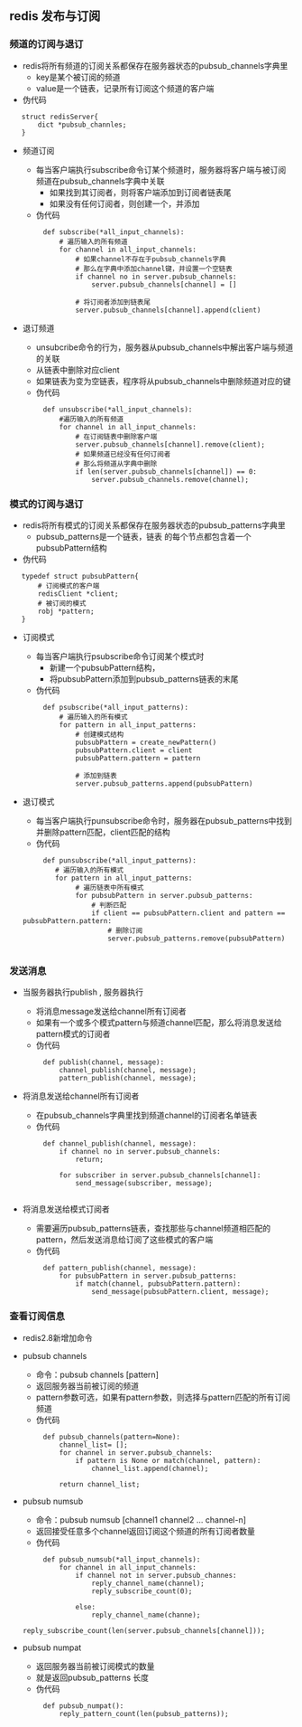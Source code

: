 ## redis 发布与订阅

### 频道的订阅与退订
 * redis将所有频道的订阅关系都保存在服务器状态的pubsub_channels字典里
   + key是某个被订阅的频道 
   + value是一个链表，记录所有订阅这个频道的客户端
 * 伪代码
 ``` 
    struct redisServer{
        dict *pubsub_channles;
    }
 ```
 
 * 频道订阅
   + 每当客户端执行subscribe命令订某个频道时，服务器将客户端与被订阅频道在pubsub_channels字典中关联
     - 如果找到其订阅者，则将客户端添加到订阅者链表尾
     - 如果没有任何订阅者，则创建一个，并添加
   + 伪代码
   ``` 
        def subscribe(*all_input_channels):
            # 遍历输入的所有频道
            for channel in all_input_channels:
                # 如果channel不存在于pubsub_channels字典
                # 那么在字典中添加channel键，并设置一个空链表
                if channel no in server.pubsub_channels:
                    server.pubsub_channels[channel] = []
            
                # 将订阅者添加到链表尾
                server.pubsub_channels[channel].append(client)
   ``` 
   
 * 退订频道
   + unsubcribe命令的行为，服务器从pubsub_channels中解出客户端与频道的关联
   + 从链表中删除对应client
   + 如果链表为变为空链表，程序将从pubsub_channels中删除频道对应的键
   + 伪代码
   ``` 
        def unsubscribe(*all_input_channels):
            #遍历输入的所有频道
            for channel in all_input_channels:
                # 在订阅链表中删除客户端
                server.pubsub_channels[channel].remove(client);
                # 如果频道已经没有任何订阅者
                # 那么将频道从字典中删除
                if len(server.pubsub_channels[channel]) == 0:
                    server.pubsub_channels.remove(channel);
   ```
    
### 模式的订阅与退订
 * redis将所有模式的订阅关系都保存在服务器状态的pubsub_patterns字典里
   + pubsub_patterns是一个链表，链表 的每个节点都包含着一个pubsubPattern结构
 * 伪代码
 ``` 
    typedef struct pubsubPattern{
        # 订阅模式的客户端
        redisClient *client;
        # 被订阅的模式
        robj *pattern;
    }
 ```
 
 * 订阅模式
   + 每当客户端执行psubscribe命令订阅某个模式时
     - 新建一个pubsubPattern结构，
     - 将pubsubPattern添加到pubsub_patterns链表的末尾
   + 伪代码
   ``` 
        def psubscribe(*all_input_patterns):
            # 遍历输入的所有模式
            for pattern in all_input_patterns:
                # 创建模式结构
                pubsubPattern = create_newPattern()
                pubsubPattern.client = client
                pubsubPattern.pattern = pattern
                
                # 添加到链表
                server.pubsub_patterns.append(pubsubPattern)
   ```
   
 * 退订模式
   + 每当客户端执行punsubscribe命令时，服务器在pubsub_patterns中找到并删除pattern匹配，client匹配的结构
   + 伪代码
   ``` 
        def punsubscribe(*all_input_patterns):
           # 遍历输入的所有模式
           for pattern in all_input_patterns:
                # 遍历链表中所有模式
                for pubsubPattern in server.pubsub_patterns:
                    # 判断匹配
                    if client == pubsubPattern.client and pattern == pubsubPattern.pattern:
                        # 删除订阅
                        server.pubsub_patterns.remove(pubsubPattern)
                        
   ```
   
### 发送消息
 * 当服务器执行publish <channel> <message>, 服务器执行 
   + 将消息message发送给channel所有订阅者
   + 如果有一个或多个模式pattern与频道channel匹配，那么将消息发送给pattern模式的订阅者
   + 伪代码
   ``` 
        def publish(channel, message):
            channel_publish(channel, message);
            pattern_publish(channel, message);
   ```
   
 * 将消息发送给channel所有订阅者
   + 在pubsub_channels字典里找到频道channel的订阅者名单链表
   + 伪代码
   ``` 
        def channel_publish(channel, message):
            if channel no in server.pubsub_channels:
                return;
            
            for subscriber in server.pubsub_channels[channel]:
                send_message(subscriber, message);
           
   ```
   
 * 将消息发送给模式订阅者
   + 需要遍历pubsub_patterns链表，查找那些与channel频道相匹配的pattern，然后发送消息给订阅了这些模式的客户端
   + 伪代码
   ``` 
        def pattern_publish(channel, message):
            for pubsubPattern in server.pubsub_patterns:
                if match(channel, pubsubPattern.pattern):
                    send_message(pubsubPattern.client, message);
   ```
   
### 查看订阅信息
 * redis2.8新增加命令
 * pubsub channels
   + 命令：pubsub channels [pattern]
   + 返回服务器当前被订阅的频道
   + pattern参数可选，如果有pattern参数，则选择与pattern匹配的所有订阅频道
   + 伪代码
   ``` 
        def pubsub_channels(pattern=None):
            channel_list= [];
            for channel in server.pubsub_channels:
                if pattern is None or match(channel, pattern):
                    channel_list.append(channel);
                    
            return channel_list;
   ```
      
 * pubsub numsub
   + 命令：pubsub numsub [channel1 channel2 ... channel-n]
   + 返回接受任意多个channel返回订阅这个频道的所有订阅者数量
   + 伪代码
   ``` 
        def pubsub_numsub(*all_input_channels):
            for channel in all_input_channels:
                if channel not in server.pubsub_channes:
                    reply_channel_name(channel);
                    reply_subscribe_count(0);
                    
                else: 
                    reply_channel_name(channe);
                    reply_subscribe_count(len(server.pubsub_channels[channel]));
   ```
   
 * pubsub numpat
   + 返回服务器当前被订阅模式的数量
   + 就是返回pubsub_patterns 长度
   + 伪代码
   ``` 
        def pubsub_numpat():
            reply_pattern_count(len(pubsub_patterns));
   ```